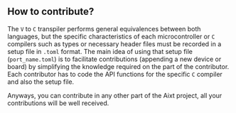 ## How to contribute?
The `V` to `C` transpiler performs general equivalences between both languages, but the specific characteristics of each microcontroller or `C` compilers such as types or necessary header files must be recorded in a setup file in `.toml` format. The main idea of using that setup file (`port_name.toml`) is to facilitate contributions (appending a new device or board) by simplifying the knowledge required on the part of the contributor. Each contributor has to code the API functions for the specific `C` compiler and also the setup file.

Anyways, you can contribute in any other part of the Aixt project, all your contributions will be well received.